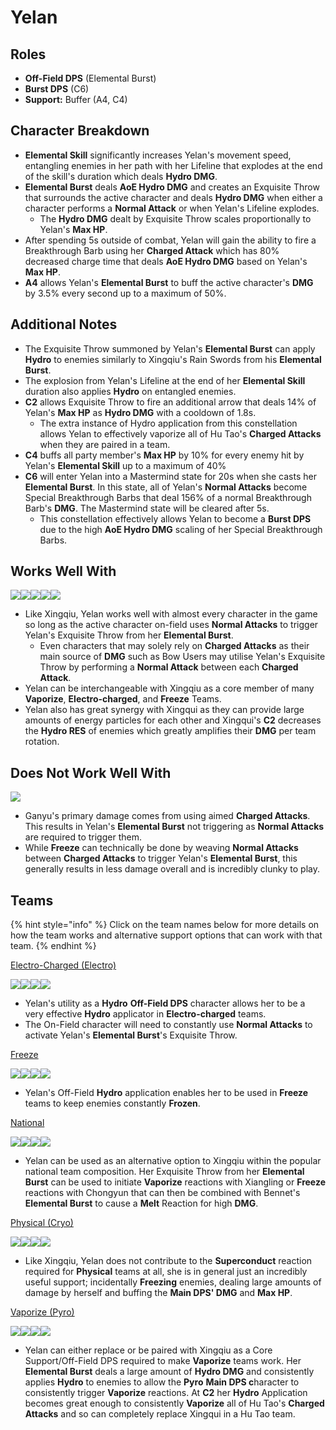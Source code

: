 # Yelan

## Roles

* **Off-Field DPS** (Elemental Burst)
* **Burst DPS** (C6)
* **Support:** Buffer (A4, C4)

## Character Breakdown

* **Elemental Skill** significantly increases Yelan's movement speed, entangling enemies in her path with her Lifeline that explodes at the end of the skill's duration which deals **Hydro DMG**.&#x20;
* **Elemental Burst** deals **AoE Hydro DMG** and creates an Exquisite Throw that surrounds the active character and deals **Hydro DMG** when either a character performs a **Normal Attack** or when Yelan's Lifeline explodes.
  * The **Hydro DMG** dealt by Exquisite Throw scales proportionally to Yelan's **Max HP**.
* After spending 5s outside of combat, Yelan will gain the ability to fire a Breakthrough Barb using her **Charged Attack** which has 80% decreased charge time that deals **AoE Hydro DMG** based on Yelan's **Max HP**.
* **A4** allows Yelan's **Elemental Burst** to buff the active character's **DMG** by 3.5% every second up to a maximum of 50%.

## Additional Notes

* The Exquisite Throw summoned by Yelan's **Elemental Burst** can apply **Hydro** to enemies similarly to Xingqiu's Rain Swords from his **Elemental Burst**.
* The explosion from Yelan's Lifeline at the end of her **Elemental Skill** duration also applies **Hydro** on entangled enemies.
* **C2** allows Exquisite Throw to fire an additional arrow that deals 14% of Yelan's **Max HP** as **Hydro DMG** with a cooldown of 1.8s.
  * The extra instance of Hydro application from this constellation allows Yelan to effectively vaporize all of Hu Tao's **Charged Attacks** when they are paired in a team.&#x20;
* **C4** buffs all party member's **Max HP** by 10% for every enemy hit by Yelan's **Elemental Skill** up to a maximum of 40%
* **C6** will enter Yelan into a Mastermind state for 20s when she casts her **Elemental Burst**. In this state, all of Yelan's **Normal Attacks** become Special Breakthrough Barbs that deal 156% of a normal Breakthrough Barb's **DMG**. The Mastermind state will be cleared after 5s.
  * This constellation effectively allows Yelan to become a **Burst DPS** due to the high **AoE Hydro DMG** scaling of her Special Breakthrough Barbs.

## Works Well With

![](../../.gitbook/assets/Element\_Anemo.webp)![](../../.gitbook/assets/Element\_Cryo.webp)![](../../.gitbook/assets/Element\_Electro.webp)![](../../.gitbook/assets/Element\_Hydro.webp)![](../../.gitbook/assets/Element\_Pyro.webp)

* Like Xingqiu, Yelan works well with almost every character in the game so long as the active character on-field uses **Normal Attacks** to trigger Yelan's Exquisite Throw from her **Elemental Burst**.
  * Even characters that may solely rely on **Charged Attacks** as their main source of **DMG** such as Bow Users may utilise Yelan's Exquisite Throw by performing a **Normal Attack** between each **Charged Attack**.
* Yelan can be interchangeable with Xingqiu as a core member of many **Vaporize**, **Electro-charged**, and **Freeze** Teams.
* Yelan also has great synergy with Xingqui as they can provide large amounts of energy particles for each other and Xingqui's **C2** decreases the **Hydro RES** of enemies which greatly amplifies their **DMG** per team rotation.

## Does Not Work Well With

![](../../.gitbook/assets/ui\_avataricon\_ganyu.png)

* Ganyu's primary damage comes from using aimed **Charged Attacks**. This results in Yelan's **Elemental Burst** not triggering as **Normal Attacks** are required to trigger them.
* While **Freeze** can technically be done by weaving **Normal Attacks** between **Charged Attacks** to trigger Yelan's **Elemental Burst**, this generally results in less damage overall and is incredibly clunky to play.

## Teams

{% hint style="info" %}
Click on the team names below for more details on how the team works and alternative support options that can work with that team.
{% endhint %}

[Electro-Charged (Electro)](../../teams/electro-charged.md)

![](../../.gitbook/assets/ui\_avataricon\_keqing.png)![](../../.gitbook/assets/ui\_avataricon\_yelan.png)![](../../.gitbook/assets/ui\_avataricon\_beidou.png)![](../../.gitbook/assets/ui\_avataricon\_kazuha.png)

* Yelan's utility as a **Hydro** **Off-Field DPS** character allows her to be a very effective **Hydro** applicator in **Electro-charged** teams.
* The On-Field character will need to constantly use **Normal Attacks** to activate Yelan's **Elemental Burst**'s Exquisite Throw.

[Freeze](../../teams/freeze.md)

![](../../.gitbook/assets/ui\_avataricon\_ayaka.png)![](../../.gitbook/assets/ui\_avataricon\_yelan.png)![](../../.gitbook/assets/ui\_avataricon\_diona.png)![](../../.gitbook/assets/ui\_avataricon\_kazuha.png)

* Yelan's Off-Field **Hydro** application enables her to be used in **Freeze** teams to keep enemies constantly **Frozen**.

[National](../../teams/national.md)

![](../../.gitbook/assets/ui\_avataricon\_xiangling.png)![](../../.gitbook/assets/ui\_avataricon\_yelan.png)![](../../.gitbook/assets/ui\_avataricon\_chongyun.png)![](../../.gitbook/assets/ui\_avataricon\_bennett.png)

* Yelan can be used as an alternative option to Xingqiu within the popular national team composition. Her Exquisite Throw from her **Elemental Burst** can be used to initiate **Vaporize** reactions with Xiangling or **Freeze** reactions with Chongyun that can then be combined with Bennet's **Elemental Burst** to cause a **Melt** Reaction for high **DMG**.

[Physical (Cryo)](../../teams/physical-cryo.md)

![](../../.gitbook/assets/ui\_avataricon\_eula.png)![](../../.gitbook/assets/ui\_avataricon\_fischl.png)![](../../.gitbook/assets/ui\_avataricon\_yelan.png)![](../../.gitbook/assets/ui\_avataricon\_diona.png)

* Like Xingqiu, Yelan does not contribute to the **Superconduct** reaction required for **Physical** teams at all, she is in general just an incredibly useful support; incidentally **Freezing** enemies, dealing large amounts of damage by herself and buffing the **Main DPS' DMG** and **Max HP**.

[Vaporize (Pyro)](../../teams/reverse-vaporize.md)

![](../../.gitbook/assets/ui\_avataricon\_hutao.png)![](../../.gitbook/assets/ui\_avataricon\_yelan.png)![](../../.gitbook/assets/ui\_avataricon\_xingqiu.png)![](../../.gitbook/assets/ui\_avataricon\_zhongli.png)

* Yelan can either replace or be paired with Xingqiu as a Core Support/Off-Field DPS required to make **Vaporize** teams work. Her **Elemental Burst** deals a large amount of **Hydro DMG** and consistently applies **Hydro** to enemies to allow the **Pyro** **Main DPS c**haracter to consistently trigger **Vaporize** reactions. At **C2** her **Hydro** Application becomes great enough to consistently **Vaporize** all of Hu Tao's **Charged Attacks** and so can completely replace Xingqui in a Hu Tao team.
